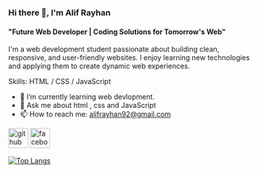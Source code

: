 ### Hi there 👋, I'm Alif Rayhan
#### "Future Web Developer | Coding Solutions for Tomorrow's Web"
I'm a web development student passionate about building clean, responsive, and user-friendly websites. I enjoy learning new technologies and applying them to create dynamic web experiences.

Skills: HTML / CSS / JavaScript

- 🌱 I’m currently learning web devlopment. 
- 💬 Ask me about html , css  and JavaScript
- 📫 How to reach me: alifrayhan92@gmail.com 


[<img src='https://cdn.jsdelivr.net/npm/simple-icons@3.0.1/icons/github.svg' alt='github' height='40'>](https://github.com/alifrayhan1)  [<img src='https://cdn.jsdelivr.net/npm/simple-icons@3.0.1/icons/facebook.svg' alt='facebook' height='40'>](https://www.facebook.com/alif.rayhan.756)  

[![Top Langs](https://github-readme-stats.vercel.app/api/top-langs/?username=alifrayhan1)](https://github.com/anuraghazra/github-readme-stats)

